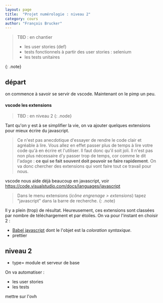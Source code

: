 ```yaml
---
layout: page
title:  "Projet numérologie : niveau 2"
category: cours
author: "François Brucker"
---
```



> TBD : en chantier
>* les user stories (def)
>* tests fonctionnels à partir des user stories : selenium
>* les tests unitaires

{: .note}

## départ

on commence à savoir se servir de vscode. Maintenant on le pimp un peu.


#### vscode les extensions


> TBD : en niveau 2
{: .node}

Tant qu'on y est à se simplifier la vie, on va ajouter quelques extensions pour mieux écrire du javascript. 

> Ce n'est pas anecdotique d'essayer de rendre le code clair et agréable à lire. Vous allez en effet passer plus de temps à lire votre code qu'à en écrire et l'utiliser. Il faut donc qu'il soit joli. 
> Il n'est pas non plus nécessaire d'y passer trop de temps, cor comme le dit l'adage : **ce qui se fait souvent doit pouvoir se faire rapidement**. On va donc chercher des extensions qui vont faire tout ce travail pour nous.

vscode nous aide déjà beaucoup en javascript, voir <https://code.visualstudio.com/docs/languages/javascript> 

> Dans le menu extensions (*icône engrenage > extensions*) tapez "javascript" dans la barre de recherche.
{: .note}

Il y a plein (trop) de résultat. Heureusement, ces extensions sont classées par nombre de téléchargement et par étoiles. On va pour l'instant en choisir 2 :
* [Babel javascript](https://marketplace.visualstudio.com/items?itemName=mgmcdermott.vscode-language-babel) dont le l'objet est la *coloration syntaxique*.
* prettier



## niveau 2

* type= module et serveur de base

On va automatiser :

* les user stories
* les tests


mettre sur l'ovh
